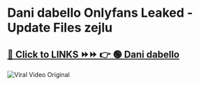 
 # Dani dabello Onlyfans Leaked - Update Files zejlu

## <h2><a href="https://clipsfans.com/Dani_dabello&ref=git">🔗 Click to LINKS ⏩⏩ 👉 🟢 Dani dabello </a></h2>

<a href="https://clipsfans.com/Dani_dabello&ref=git" rel="nofollow" data-target="animated-image.originalLink"><img src="https://i.ibb.co.com/xMMVF88/686577567.gif" alt="Viral Video Original" style="max-width: 100%; display: inline-block;" data-target="animated-image.originalImage"></a>

